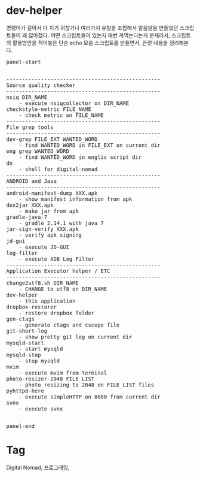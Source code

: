 dev-helper
===========
명령어가 길어서 다 치기 귀찮거나 여러가지 유틸을 조합해서 알음알음 만들었던 스크립트들이 꽤 많아졌다. 어떤 스크립트들이 있는지 매번 까먹는다는게 문제라서, 스크립트의 활용방안을 적어놓은 단순 echo 모음 스크립트를 만들면서, 관련 내용을 정리해본다.

<pre>panel-start</pre>
<pre>

-------------------------------------------------
Source quality checker
-------------------------------------------------
nsiq DIR_NAME
    - execute nsiqcollector on DIR_NAME
checkstyle-metric FILE_NAME
    - check metric on FILE_NAME
-------------------------------------------------
File grep tools
-------------------------------------------------
dev-grep FILE_EXT WANTED_WORD
    - find WANTED_WORD in FILE_EXT on current dir
eng grep WANTED_WORD
    - find WANTED_WORD in englis script dir
dn
    - shell for digital-nomad
-------------------------------------------------
ANDROID and Java
-------------------------------------------------
android-manifest-dump XXX.apk
    - show manifest information from apk
dex2jar XXX.apk
    - make jar from apk
gradle-java-7
    - gradle 2.14.1 with java 7
jar-sign-verify XXX.apk
    - verify apk signing
jd-gui
    - execute JD-GUI
log-filter
    - execute ADB Log Filter
-------------------------------------------------
Application Executor helper / ETC
-------------------------------------------------
change2utf8.sh DIR_NAME
    - CHANGE to utf8 on DIR_NAME
dev-helper
    - this application
dropbox-restorer
    - restore dropbox folder
gen-ctags
    - generate ctags and cscope file
git-short-log
    - show pretty git log on current dir
mysqld-start
    - start mysqld
mysqld-stop
    - stop mysqld
mvim
    - execute mvim from terminal
photo-resizer-2048 FILE_LIST
    - photo resizing to 2048 on FILE_LIST files
pyhttpd-here
    - execute simpleHTTP on 8080 from current dir
svnx
    - execute svnx

</pre>
<pre>panel-end</pre>

Tag
====
Digital Nomad, 프로그래밍,